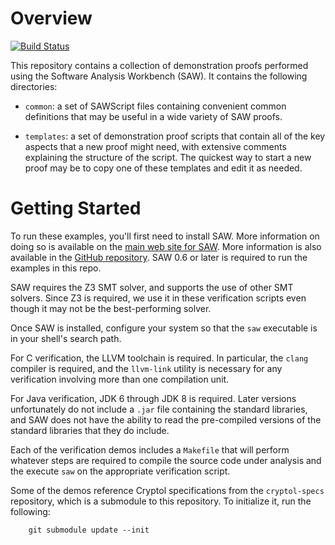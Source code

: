 # Overview
[![Build Status](https://github.com/GaloisInc/saw-demos/workflows/saw-demos/badge.svg)](https://github.com/GaloisInc/saw-demos/actions?query=workflow%3Asaw-demos)

This repository contains a collection of demonstration proofs performed
using the Software Analysis Workbench (SAW). It contains the following
directories:

* `common`: a set of SAWScript files containing convenient common
  definitions that may be useful in a wide variety of SAW proofs.

* `templates`: a set of demonstration proof scripts that contain all of
  the key aspects that a new proof might need, with extensive comments
  explaining the structure of the script. The quickest way to start a
  new proof may be to copy one of these templates and edit it as needed.

# Getting Started

To run these examples, you'll first need to install SAW. More
information on doing so is available on the [main web site for
SAW](https://saw.galois.com). More information is also available in the
[GitHub repository](https://github.com/GaloisInc/saw-script). SAW 0.6 or
later is required to run the examples in this repo.

SAW requires the Z3 SMT solver, and supports the use of other SMT
solvers. Since Z3 is required, we use it in these verification scripts
even though it may not be the best-performing solver.

Once SAW is installed, configure your system so that the `saw`
executable is in your shell's search path.

For C verification, the LLVM toolchain is required. In particular, the
`clang` compiler is required, and the `llvm-link` utility is necessary
for any verification involving more than one compilation unit.

For Java verification, JDK 6 through JDK 8 is required. Later versions
unfortunately do not include a `.jar` file containing the standard
libraries, and SAW does not have the ability to read the pre-compiled
versions of the standard libraries that they do include.

Each of the verification demos includes a `Makefile` that will perform
whatever steps are required to compile the source code under analysis
and the execute `saw` on the appropriate verification script.

Some of the demos reference Cryptol specifications from the
`cryptol-specs` repository, which is a submodule to this repository. To
initialize it, run the following:

        git submodule update --init
